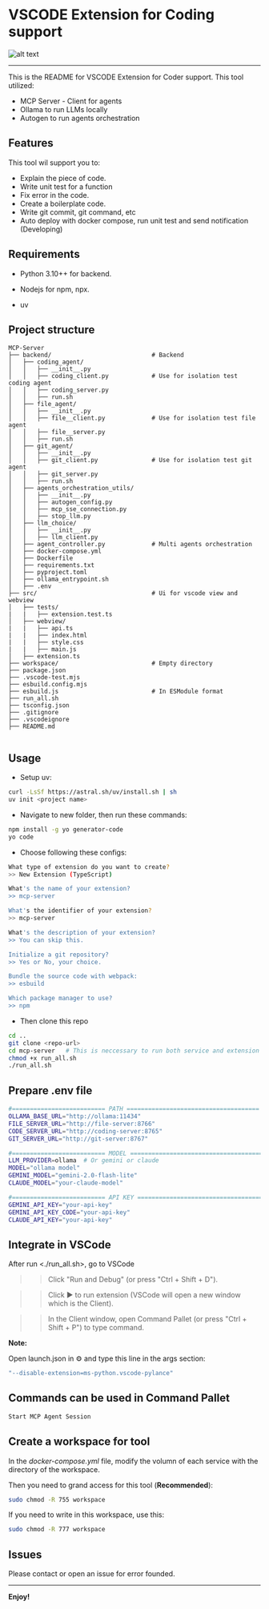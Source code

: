 # VSCODE Extension for Coding support
![alt text](MCP-system_architecture_2.jpg)

---
This is the README for VSCODE Extension for Coder support. This tool utilized:
- MCP Server - Client for agents
- Ollama to run LLMs locally
- Autogen to run agents orchestration

## Features

This tool wil support you to:
- Explain the piece of code.
- Write unit test for a function
- Fix error in the code.
- Create a boilerplate code.
- Write git commit, git command, etc
- Auto deploy with docker compose, run unit test and send notification (Developing)
## Requirements

- Python 3.10++ for backend.

- Nodejs for npm, npx.

- uv 

## Project structure
```
MCP-Server
├── backend/                            # Backend
│   ├── coding_agent/     
│   │   ├── __init__.py                   
│   │   ├── coding_client.py            # Use for isolation test coding agent   
│   │   ├── coding_server.py  
│   │   ├── run.sh 
│   ├── file_agent/      
│   │   ├── __init__.py                           
│   │   ├── file__client.py             # Use for isolation test file agent
│   │   ├── file__server.py  
│   │   ├── run.sh 
│   ├── git_agent/     
│   │   ├── __init__.py                            
│   │   ├── git_client.py               # Use for isolation test git agent
│   │   ├── git_server.py  
│   │   ├── run.sh 
│   ├── agents_orchestration_utils/   
│   │   ├── __init__.py                              
│   │   ├── autogen_config.py
│   │   ├── mcp_sse_connection.py
│   │   ├── stop_llm.py 
│   ├── llm_choice/     
│   │   ├── __init__.py                            
│   │   ├── llm_client.py
│   ├── agent_controller.py             # Multi agents orchestration
│   ├── docker-compose.yml
│   ├── Dockerfile
│   ├── requirements.txt
│   ├── pyproject.toml
│   ├── ollama_entrypoint.sh
│   ├── .env
├── src/                                # Ui for vscode view and webview
│   ├── tests/                          
|   |   ├── extension.test.ts   
│   ├── webview/     
|   |   ├── api.ts
|   |   ├── index.html
|   |   ├── style.css
|   |   ├── main.js  
│   ├── extension.ts   
├── workspace/                          # Empty directory                     
├── package.json 
├── .vscode-test.mjs
├── esbuild.config.mjs
├── esbuild.js                          # In ESModule format
├── run_all.sh
├── tsconfig.json
├── .gitignore
├── .vscodeignore
├── README.md
            
```
## Usage

- Setup uv:

```bash
curl -LsSf https://astral.sh/uv/install.sh | sh
uv init <project name>
```
- Navigate to new folder, then run these commands:

```bash
npm install -g yo generator-code
yo code
```

- Choose following these configs:

```bash
What type of extension do you want to create?
>> New Extension (TypeScript)

What's the name of your extension? 
>> mcp-server

What's the identifier of your extension?
>> mcp-server

What's the description of your extension? 
>> You can skip this.

Initialize a git repository? 
>> Yes or No, your choice.

Bundle the source code with webpack:
>> esbuild

Which package manager to use?
>> npm 
```

- Then clone this repo

```bash
cd ..
git clone <repo-url>
cd mcp-server   # This is neccessary to run both service and extension
chmod +x run_all.sh
./run_all.sh
```

## Prepare .env file

```bash
#========================== PATH =====================================
OLLAMA_BASE_URL="http://ollama:11434"
FILE_SERVER_URL="http://file-server:8766"
CODE_SERVER_URL="http://coding-server:8765"
GIT_SERVER_URL="http://git-server:8767"

#========================== MODEL =====================================
LLM_PROVIDER=ollama  # Or gemini or claude
MODEL="ollama model"
GEMINI_MODEL="gemini-2.0-flash-lite"
CLAUDE_MODEL="your-claude-model"

#========================== API KEY =====================================
GEMINI_API_KEY="your-api-key"
GEMINI_API_KEY_CODE="your-api-key"
CLAUDE_API_KEY="your-api-key"
```

## Integrate in VSCode

After run <./run_all.sh>, go to VSCode
 >> Click "Run and Debug" (or press "Ctrl + Shift + D").

 >> Click :arrow_forward: to run extension (VSCode will open a new window which is the Client).
 
 >> In the Client window, open Command Pallet (or press "Ctrl + Shift + P") to type command.

**Note:**

Open launch.json in :gear: and type this line in the args section:

```bash
"--disable-extension=ms-python.vscode-pylance"
```

## Commands can be used in Command Pallet

```bash
Start MCP Agent Session
```

## Create a workspace for tool

In the *docker-compose.yml* file, modify the volumn of each service with the directory of the workspace.

Then you need to grand access for this tool (**Recommended**):

```bash
sudo chmod -R 755 workspace
```

If you need to write in this workspace, use this:

```bash
sudo chmod -R 777 workspace
```

## Issues

Please contact or open an issue for error founded.


---

**Enjoy!**
